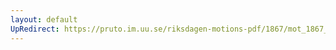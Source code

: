 ```yaml
---
layout: default
UpRedirect: https://pruto.im.uu.se/riksdagen-motions-pdf/1867/mot_1867__ak__109/mot_1867__ak__109-001.pdf
---
```


